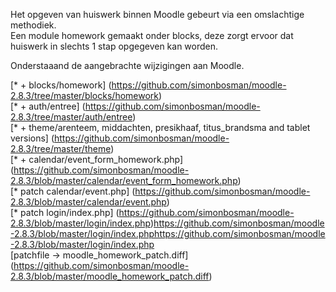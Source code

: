 Het opgeven van huiswerk binnen Moodle gebeurt via een omslachtige methodiek.<br>
Een module homework gemaakt onder blocks, deze zorgt ervoor dat huiswerk in slechts 1 stap opgegeven kan worden.

Onderstaaand de aangebrachte wijzigingen aan Moodle.

[* + blocks/homework] (https://github.com/simonbosman/moodle-2.8.3/tree/master/blocks/homework)<br>
[* + auth/entree] (https://github.com/simonbosman/moodle-2.8.3/tree/master/auth/entree)<br>
[* + theme/arenteem, middachten, presikhaaf, titus_brandsma and tablet versions] (https://github.com/simonbosman/moodle-2.8.3/tree/master/theme)<br>
[* + calendar/event_form_homework.php] (https://github.com/simonbosman/moodle-2.8.3/blob/master/calendar/event_form_homework.php)<br>
[* patch calendar/event.php] (https://github.com/simonbosman/moodle-2.8.3/blob/master/calendar/event.php)<br> 
[* patch login/index.php] (https://github.com/simonbosman/moodle-2.8.3/blob/master/login/index.php)https://github.com/simonbosman/moodle-2.8.3/blob/master/login/index.phphttps://github.com/simonbosman/moodle-2.8.3/blob/master/login/index.php<br>
[patchfile -> moodle_homework_patch.diff] (https://github.com/simonbosman/moodle-2.8.3/blob/master/moodle_homework_patch.diff)
